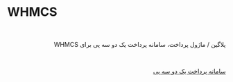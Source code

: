 # WHMCS
<br>
<p dir="rtl">
پلاگین / ماژول پرداخت، سامانه پرداخت یک دو سه پی برای WHMCS
</p>
<br>
<p dir="rtl">
<a href="https://123pay.ir">سامانه پرداخت یک دو سه پی</a>
</p>

